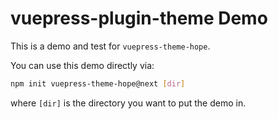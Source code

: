 # vuepress-plugin-theme Demo

This is a demo and test for `vuepress-theme-hope`.

You can use this demo directly via:

```bash
npm init vuepress-theme-hope@next [dir]
```

where `[dir]` is the directory you want to put the demo in.
